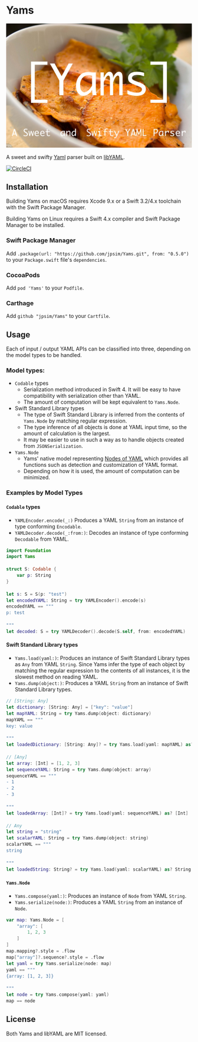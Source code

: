 # Yams

![Yams](yams.jpg)

A sweet and swifty [Yaml](http://yaml.org/) parser built on
[libYAML](http://pyyaml.org/wiki/LibYAML).

[![CircleCI](https://circleci.com/gh/jpsim/Yams.svg?style=svg)](https://circleci.com/gh/jpsim/Yams)

## Installation

Building Yams on macOS requires Xcode 9.x or a Swift 3.2/4.x toolchain with
the Swift Package Manager.

Building Yams on Linux requires a Swift 4.x compiler and Swift Package Manager
to be installed.

### Swift Package Manager

Add `.package(url: "https://github.com/jpsim/Yams.git", from: "0.5.0")` to your
`Package.swift` file's `dependencies`.

### CocoaPods

Add `pod 'Yams'` to your `Podfile`.

### Carthage

Add `github "jpsim/Yams"` to your `Cartfile`.

## Usage

Each of input / output YAML APIs can be classified into three, depending on the model types to be handled.

### Model types:
- `Codable` types
  - Serialization method introduced in Swift 4. It will be easy to have compatibility with serialization other than YAML.
  - The amount of computation will be kept equivalent to `Yams.Node`.
- Swift Standard Library types
  - The type of Swift Standard Library is inferred from the contents of `Yams.Node` by matching regular expression.
  - The type inference of all objects is done at YAML input time, so the amount of calculation is the largest.
  - It may be easier to use in such a way as to handle objects created from `JSONSerialization`.
- `Yams.Node`  
  - Yams' native model representing [Nodes of YAML](http://www.yaml.org/spec/1.2/spec.html#id2764044) which provides all functions such as detection and customization of YAML format.
  - Depending on how it is used, the amount of computation can be minimized.

### Examples by Model Types
#### `Codable` types
- `YAMLEncoder.encode(_:)` Produces a YAML `String` from an instance of type conforming `Encodable`.
- `YAMLDecoder.decode(_:from:)`: Decodes an instance of type conforming `Decodable` from YAML.
```swift
import Foundation
import Yams

struct S: Codable {
    var p: String
}

let s: S = S(p: "test")
let encodedYAML: String = try YAMLEncoder().encode(s)
encodedYAML == """
p: test

"""
let decoded: S = try YAMLDecoder().decode(S.self, from: encodedYAML)
```

#### Swift Standard Library types
- `Yams.load(yaml:)`: Produces an instance of Swift Standard Library types as `Any` from YAML `String`. Since Yams infer the type of each object by matching the regular expression to the contents of all instances, it is the slowest method on reading YAML.
- `Yams.dump(object:)`: Produces a YAML `String` from an instance of Swift Standard Library types.
```swift
// [String: Any]
let dictionary: [String: Any] = ["key": "value"]
let mapYAML: String = try Yams.dump(object: dictionary)
mapYAML == """
key: value

"""
let loadedDictionary: [String: Any]? = try Yams.load(yaml: mapYAML) as? [String: Any]

// [Any]
let array: [Int] = [1, 2, 3]
let sequenceYAML: String = try Yams.dump(object: array)
sequenceYAML == """
- 1
- 2
- 3

"""
let loadedArray: [Int]? = try Yams.load(yaml: sequenceYAML) as? [Int]

// Any
let string = "string"
let scalarYAML: String = try Yams.dump(object: string)
scalarYAML == """
string

"""
let loadedString: String? = try Yams.load(yaml: scalarYAML) as? String
```

#### `Yams.Node`
- `Yams.compose(yaml:)`: Produces an instance of `Node` from YAML `String`.
- `Yams.serialize(node:)`: Produces a YAML `String` from an instance of `Node`.
```swift
var map: Yams.Node = [
    "array": [
        1, 2, 3
    ]
]
map.mapping?.style = .flow
map["array"]?.sequence?.style = .flow
let yaml = try Yams.serialize(node: map)
yaml == """
{array: [1, 2, 3]}

"""
let node = try Yams.compose(yaml: yaml)
map == node
```

## License

Both Yams and libYAML are MIT licensed.
